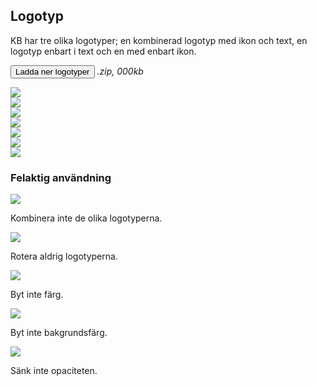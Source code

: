 ## Logotyp

KB har tre olika logotyper; en kombinerad logotyp med ikon och text, en logotyp enbart i text och en med enbart ikon.

<span class="badge bg-info badge-icon text-dark"><i class="bi-download"></i></span> <button type="button" class="btn btn-primary btn-round">Ladda ner logotyper</button> <i>.zip, 000kb</i>

<div class="gallery-block row">
    <div class="gallery-item col bg-light">
        <img class="x-50" src="vendor/assets/kb_logo_text_black.svg" />
    </div>
</div>
<div class="gallery-block row">
    <div class="gallery-item col bg-light"><img class="x-75" src="vendor/assets/kb_logo_text_black.svg" /></div>
    <div class="gallery-item col bg-light"><img class="x-50" src="vendor/assets/kb_logo_black.svg" /></div>
    <div class="gallery-item col bg-dark"><img class="x-75" src="vendor/assets/kb_logo_text_white.svg" /></div>
    <div class="gallery-item col bg-dark"><img class="x-50" src="vendor/assets/kb_logo_white.svg" /></div>
</div>
<div class="gallery-block row">
    <div class="gallery-item col bg-light"><img src="vendor/assets/kb_text_black.svg" /></div>
    <div class="gallery-item col bg-dark"><img src="vendor/assets/kb_text_white.svg" /></div>
</div>

### Felaktig användning

<div class="row">
    <div class="col-md-6">
        <img class="img-fluid" src="img/wrong_1.png" />
        <p>
            Kombinera inte de olika logotyperna.
        </p>
    </div>
    <div class="col-md-6">
        <img class="img-fluid" src="img/wrong_2.png" />
        <p>
            Rotera aldrig logotyperna.
        </p>
    </div>
</div>
<div class="row">
    <div class="col-md-6">
        <img class="img-fluid" src="img/wrong_3.png" />
        <p>
            Byt inte färg.
        </p>
    </div>
    <div class="col-md-6">
        <img class="img-fluid" src="img/wrong_4.png" />
        <p>
            Byt inte bakgrundsfärg.
        </p>
    </div>
</div>
<div class="row">
    <div class="col-md-6">
        <img class="img-fluid" src="img/wrong_5.png" />
        <p>
            Sänk inte opaciteten.
        </p>
    </div>
</div>
